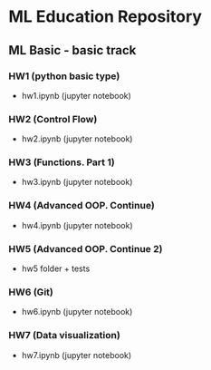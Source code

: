 # ML Education Repository

## ML Basic - basic track

### HW1 (python basic type)

- hw1.ipynb (jupyter notebook)

### HW2 (Control Flow)

- hw2.ipynb (jupyter notebook)

### HW3 (Functions. Part 1)

- hw3.ipynb (jupyter notebook)

### HW4 (Advanced OOP. Continue)

- hw4.ipynb (jupyter notebook)

### HW5 (Advanced OOP. Continue 2)

- hw5 folder + tests

### HW6 (Git)

- hw6.ipynb (jupyter notebook)

### HW7 (Data visualization)

- hw7.ipynb (jupyter notebook)